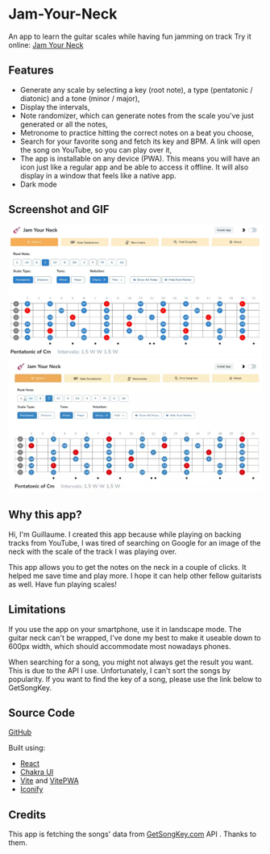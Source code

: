 # Jam-Your-Neck

An app to learn the guitar scales while having fun jamming on track
Try it online: [Jam Your Neck](https://jamyourneck.netlify.app/)
## Features

- Generate any scale by selecting a key (root note), a type (pentatonic / diatonic) and a tone (minor / major),
- Display the intervals,
- Note randomizer, which can generate notes from the scale you've just generated or all the notes,
- Metronome to practice hitting the correct notes on a beat you choose,
- Search for your favorite song and fetch its key and BPM. A link will open the song on YouTube, so you can play over it,
- The app is installable on any device (PWA). This means you will have an icon just like a regular app and be able to access it offline. It will also display in a window that feels like a native app.
- Dark mode

## Screenshot and GIF

![Screenshot](./src/assets/media/screenshot.webp)
![GIF](./src/assets/media/animated.webp)
## Why this app?
Hi, I'm Guillaume. I created this app because while playing on backing tracks from YouTube, I was tired of searching on Google for an image of the neck with the scale of the track I was playing over.

This app allows you to get the notes on the neck in a couple of clicks. It helped me save time and play more. I hope it can help other fellow guitarists as well. Have fun playing scales!

## Limitations
If you use the app on your smartphone, use it in landscape mode. The guitar neck can't be wrapped, I've done my best to make it useable down to 600px width, which should accommodate most nowadays phones.

When searching for a song, you might not always get the result you want. This is due to the API I use. Unfortunately, I can't sort the songs by popularity. If you want to find the key of a song, please use the link below to GetSongKey.

## Source Code
[GitHub](https://github.com/Poukame/Jam-Your-Neck)

Built using: 
- [React](https://github.com/facebook/react)
- [Chakra UI](https://github.com/chakra-ui/chakra-ui)
- [Vite](https://github.com/vitejs/vite) and  [VitePWA](https://github.com/antfu/vite-plugin-pwa)
- [Iconify](https://icon-sets.iconify.design/)

## Credits
This app is fetching the songs' data from [GetSongKey.com](https://getsongkey.com/) API . Thanks to them.